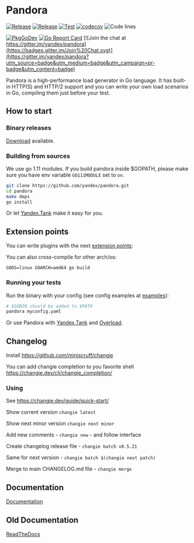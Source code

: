 # Pandora

[![Release](https://github.com/yandex/pandora/actions/workflows/release.yml/badge.svg)](https://github.com/yandex/pandora/actions/workflows/release.yml)
[![Release](https://img.shields.io/github/v/release/yandex/pandora.svg?style=flat-square)](https://github.com/yandex/pandora/releases)
[![Test](https://github.com/yandex/pandora/actions/workflows/test.yml/badge.svg)](https://github.com/yandex/pandora/actions/workflows/test.yml)
[![codecov](https://codecov.io/gh/yandex/pandora/badge.svg?precision=2)](https://app.codecov.io/gh/yandex/pandora)
![Code lines](https://sloc.xyz/github/yandex/pandora/?category=code)

[![PkgGoDev](https://pkg.go.dev/badge/github.com/yandex/pandora)](https://pkg.go.dev/github.com/yandex/pandora)
[![Go Report Card](https://goreportcard.com/badge/github.com/yandex/pandora)](https://goreportcard.com/report/github.com/yandex/pandora)
[![Join the chat at https://gitter.im/yandex/pandora](https://badges.gitter.im/Join%20Chat.svg)](https://gitter.im/yandex/pandora?utm_source=badge&utm_medium=badge&utm_campaign=pr-badge&utm_content=badge)

Pandora is a high-performance load generator in Go language. It has built-in HTTP(S) and HTTP/2 support and you can write your own load scenarios in Go, compiling them just before your test.

## How to start

### Binary releases
[Download](https://github.com/yandex/pandora/releases) available.

### Building from sources
We use go 1.11 modules.
If you build pandora inside $GOPATH, please make sure you have env variable `GO111MODULE` set to `on`.
```bash
git clone https://github.com/yandex/pandora.git
cd pandora
make deps
go install
```

Or let [Yandex.Tank](https://yandextank.readthedocs.io/en/latest/core_and_modules.html#pandora) make it easy for you.


## Extension points

You can write plugins with the next [extension points](https://github.com/progrium/go-extpoints):

You can also cross-compile for other arch/os:
```
GOOS=linux GOARCH=amd64 go build
```

### Running your tests
Run the binary with your config (see config examples at [examples](https://github.com/yandex/pandora/tree/develop/examples)):

```bash
# $GOBIN should be added to $PATH
pandora myconfig.yaml
```

Or use Pandora with [Yandex.Tank](https://yandextank.readthedocs.io/en/latest/core_and_modules.html#pandora) and
[Overload](https://overload.yandex.net).

## Changelog

Install https://github.com/miniscruff/changie

You can add changie completion to you favorite shell https://changie.dev/cli/changie_completion/

### Using

See https://changie.dev/guide/quick-start/

Show current version `changie latest`

Show next minor version `changie next minor`

Add new comments - `changie new` - and follow interface

Create changelog release file - `changie batch v0.5.21`

Same for next version - `changie batch $(changie next patch)`

Merge to main CHANGELOG.md file - `changie merge`

## Documentation
[Documentation](https://yandex.github.io/pandora/)

## Old Documentation
[ReadTheDocs](https://yandexpandora.readthedocs.io/)
